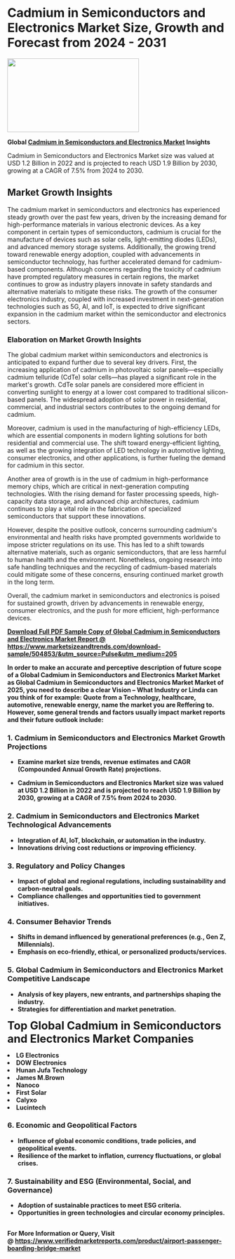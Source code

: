 <H1>Cadmium in Semiconductors and Electronics Market Size, Growth and Forecast from 2024 - 2031</H1><img class="aligncenter size-medium wp-image-584254" src="https://thirdeyenews.in/wp-content/uploads/2024/09/Global-Market-Research-300x168.jpeg" alt="" width="300" height="168" /><p><strong>Global&nbsp;<a href="https://www.marketsizeandtrends.com/download-sample/504853/&amp;utm_source=Pulse&amp;utm_medium=205">Cadmium in Semiconductors and Electronics Market</a> Insights</strong></p><p>Cadmium in Semiconductors and Electronics Market size was valued at USD 1.2 Billion in 2022 and is projected to reach USD 1.9 Billion by 2030, growing at a CAGR of 7.5% from 2024 to 2030.</p><p><h2>Market Growth Insights</h2> <p>The cadmium market in semiconductors and electronics has experienced steady growth over the past few years, driven by the increasing demand for high-performance materials in various electronic devices. As a key component in certain types of semiconductors, cadmium is crucial for the manufacture of devices such as solar cells, light-emitting diodes (LEDs), and advanced memory storage systems. Additionally, the growing trend toward renewable energy adoption, coupled with advancements in semiconductor technology, has further accelerated demand for cadmium-based components. Although concerns regarding the toxicity of cadmium have prompted regulatory measures in certain regions, the market continues to grow as industry players innovate in safety standards and alternative materials to mitigate these risks. The growth of the consumer electronics industry, coupled with increased investment in next-generation technologies such as 5G, AI, and IoT, is expected to drive significant expansion in the cadmium market within the semiconductor and electronics sectors.</p> <p><strong><a href="download-link"></a></strong></p> <h3>Elaboration on Market Growth Insights</h3> <p>The global cadmium market within semiconductors and electronics is anticipated to expand further due to several key drivers. First, the increasing application of cadmium in photovoltaic solar panels—especially cadmium telluride (CdTe) solar cells—has played a significant role in the market's growth. CdTe solar panels are considered more efficient in converting sunlight to energy at a lower cost compared to traditional silicon-based panels. The widespread adoption of solar power in residential, commercial, and industrial sectors contributes to the ongoing demand for cadmium.</p> <p>Moreover, cadmium is used in the manufacturing of high-efficiency LEDs, which are essential components in modern lighting solutions for both residential and commercial use. The shift toward energy-efficient lighting, as well as the growing integration of LED technology in automotive lighting, consumer electronics, and other applications, is further fueling the demand for cadmium in this sector.</p> <p>Another area of growth is in the use of cadmium in high-performance memory chips, which are critical in next-generation computing technologies. With the rising demand for faster processing speeds, high-capacity data storage, and advanced chip architectures, cadmium continues to play a vital role in the fabrication of specialized semiconductors that support these innovations.</p> <p>However, despite the positive outlook, concerns surrounding cadmium's environmental and health risks have prompted governments worldwide to impose stricter regulations on its use. This has led to a shift towards alternative materials, such as organic semiconductors, that are less harmful to human health and the environment. Nonetheless, ongoing research into safe handling techniques and the recycling of cadmium-based materials could mitigate some of these concerns, ensuring continued market growth in the long term.</p> <p>Overall, the cadmium market in semiconductors and electronics is poised for sustained growth, driven by advancements in renewable energy, consumer electronics, and the push for more efficient, high-performance devices.</p> <p><strong><a href="get-more-link"></p><p><span class=""><strong>Download Full PDF Sample Copy of Global Cadmium in Semiconductors and Electronics Market Report</strong> @ <a href="https://www.marketsizeandtrends.com/download-sample/504853/&amp;utm_source=Pulse&amp;utm_medium=205" target="_blank">https://www.marketsizeandtrends.com/download-sample/504853/&amp;utm_source=Pulse&amp;utm_medium=205</a></span></p><p>In order to make an accurate and perceptive description of future scope of a Global&nbsp;Cadmium in Semiconductors and Electronics Market Market as Global&nbsp;Cadmium in Semiconductors and Electronics Market Market of 2025, you need to describe a clear Vision &ndash; What Industry or Linda can you think of for example: Quote from a Technology, healthcare, automotive, renewable energy, name the market you are Reffering to. However, some general trends and factors usually impact market reports and their future outlook include:</p><h3>1.&nbsp;<strong>Cadmium in Semiconductors and Electronics Market Growth Projections</strong></h3><ul><li>Examine market size trends, revenue estimates and CAGR (Compounded Annual Growth Rate) projections.</li><li><p>Cadmium in Semiconductors and Electronics Market size was valued at USD 1.2 Billion in 2022 and is projected to reach USD 1.9 Billion by 2030, growing at a CAGR of 7.5% from 2024 to 2030.</p></li></ul><h3>2.&nbsp;<strong>Cadmium in Semiconductors and Electronics Market Technological Advancements</strong></h3><ul><li>Integration of AI, IoT, blockchain, or automation in the industry.</li><li>Innovations driving cost reductions or improving efficiency.</li></ul><h3>3.&nbsp;<strong>Regulatory and Policy Changes</strong></h3><ul><li>Impact of global and regional regulations, including sustainability and carbon-neutral goals.</li><li>Compliance challenges and opportunities tied to government initiatives.</li></ul><h3>4.&nbsp;<strong>Consumer Behavior Trends</strong></h3><ul><li>Shifts in demand influenced by generational preferences (e.g., Gen Z, Millennials).</li><li>Emphasis on eco-friendly, ethical, or personalized products/services.</li></ul><h3>5.&nbsp;<strong>Global Cadmium in Semiconductors and Electronics Market Competitive Landscape</strong></h3><ul><li>Analysis of key players, new entrants, and partnerships shaping the industry.</li><li>Strategies for differentiation and market penetration.</li></ul><p data-pm-slice="1 1 []"><span style="color: inherit; font-family: inherit; font-size: 25px;">Top Global Cadmium in Semiconductors and Electronics Market Companies</span></p><div class="" data-test-id=""><p><li>LG Electronics</li><li> DOW Electronics</li><li> Hunan Jufa Technology</li><li> James M.Brown</li><li> Nanoco</li><li> First Solar</li><li> Calyxo</li><li> Lucintech</li></p></div><h3>6.&nbsp;<strong>Economic and Geopolitical Factors</strong></h3><ul><li>Influence of global economic conditions, trade policies, and geopolitical events.</li><li>Resilience of the market to inflation, currency fluctuations, or global crises.</li></ul><h3>7.&nbsp;<strong>Sustainability and ESG (Environmental, Social, and Governance)</strong></h3><ul><li>Adoption of sustainable practices to meet ESG criteria.</li><li>Opportunities in green technologies and circular economy principles.</li></ul><h2><strong style="font-size: 14px;">For More Information or Query, Visit @&nbsp;</strong><a style="background-color: #ffffff; font-size: 14px;" href="https://www.marketsizeandtrends.com/report/cadmium-in-semiconductors-and-electronics-market/" target="_blank">https://www.verifiedmarketreports.com/product/airport-passenger-boarding-bridge-market</a></h2>
